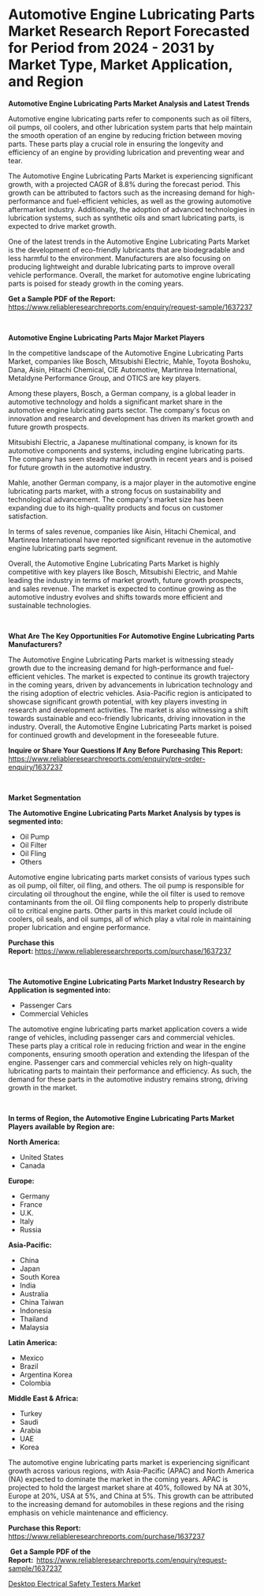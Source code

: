 <p><h1>Automotive Engine Lubricating Parts Market Research Report Forecasted for Period from 2024 -  2031 by Market Type, Market Application, and Region</h1></p><p><strong>Automotive Engine Lubricating Parts Market Analysis and Latest Trends</strong></p>
<p><p>Automotive engine lubricating parts refer to components such as oil filters, oil pumps, oil coolers, and other lubrication system parts that help maintain the smooth operation of an engine by reducing friction between moving parts. These parts play a crucial role in ensuring the longevity and efficiency of an engine by providing lubrication and preventing wear and tear.</p><p>The Automotive Engine Lubricating Parts Market is experiencing significant growth, with a projected CAGR of 8.8% during the forecast period. This growth can be attributed to factors such as the increasing demand for high-performance and fuel-efficient vehicles, as well as the growing automotive aftermarket industry. Additionally, the adoption of advanced technologies in lubrication systems, such as synthetic oils and smart lubricating parts, is expected to drive market growth.</p><p>One of the latest trends in the Automotive Engine Lubricating Parts Market is the development of eco-friendly lubricants that are biodegradable and less harmful to the environment. Manufacturers are also focusing on producing lightweight and durable lubricating parts to improve overall vehicle performance. Overall, the market for automotive engine lubricating parts is poised for steady growth in the coming years.</p></p>
<p><strong>Get a Sample PDF of the Report:&nbsp;</strong> <a href="https://www.reliableresearchreports.com/enquiry/request-sample/1637237">https://www.reliableresearchreports.com/enquiry/request-sample/1637237</a></p>
<p>&nbsp;</p>
<p><strong>Automotive Engine Lubricating Parts Major Market Players</strong></p>
<p><p>In the competitive landscape of the Automotive Engine Lubricating Parts Market, companies like Bosch, Mitsubishi Electric, Mahle, Toyota Boshoku, Dana, Aisin, Hitachi Chemical, CIE Automotive, Martinrea International, Metaldyne Performance Group, and OTICS are key players. </p><p>Among these players, Bosch, a German company, is a global leader in automotive technology and holds a significant market share in the automotive engine lubricating parts sector. The company's focus on innovation and research and development has driven its market growth and future growth prospects. </p><p>Mitsubishi Electric, a Japanese multinational company, is known for its automotive components and systems, including engine lubricating parts. The company has seen steady market growth in recent years and is poised for future growth in the automotive industry.</p><p>Mahle, another German company, is a major player in the automotive engine lubricating parts market, with a strong focus on sustainability and technological advancement. The company's market size has been expanding due to its high-quality products and focus on customer satisfaction.</p><p>In terms of sales revenue, companies like Aisin, Hitachi Chemical, and Martinrea International have reported significant revenue in the automotive engine lubricating parts segment. </p><p>Overall, the Automotive Engine Lubricating Parts Market is highly competitive with key players like Bosch, Mitsubishi Electric, and Mahle leading the industry in terms of market growth, future growth prospects, and sales revenue. The market is expected to continue growing as the automotive industry evolves and shifts towards more efficient and sustainable technologies.</p></p>
<p>&nbsp;</p>
<p><strong>What Are The Key Opportunities For Automotive Engine Lubricating Parts Manufacturers?</strong></p>
<p><p>The Automotive Engine Lubricating Parts market is witnessing steady growth due to the increasing demand for high-performance and fuel-efficient vehicles. The market is expected to continue its growth trajectory in the coming years, driven by advancements in lubrication technology and the rising adoption of electric vehicles. Asia-Pacific region is anticipated to showcase significant growth potential, with key players investing in research and development activities. The market is also witnessing a shift towards sustainable and eco-friendly lubricants, driving innovation in the industry. Overall, the Automotive Engine Lubricating Parts market is poised for continued growth and development in the foreseeable future.</p></p>
<p><strong>Inquire or Share Your Questions If Any Before Purchasing This Report:</strong> <a href="https://www.reliableresearchreports.com/enquiry/pre-order-enquiry/1637237">https://www.reliableresearchreports.com/enquiry/pre-order-enquiry/1637237</a></p>
<p>&nbsp;</p>
<p><strong>Market Segmentation</strong></p>
<p><strong>The Automotive Engine Lubricating Parts Market Analysis by types is segmented into:</strong></p>
<p><ul><li>Oil Pump</li><li>Oil Filter</li><li>Oil Fling</li><li>Others</li></ul></p>
<p><p>Automotive engine lubricating parts market consists of various types such as oil pump, oil filter, oil fling, and others. The oil pump is responsible for circulating oil throughout the engine, while the oil filter is used to remove contaminants from the oil. Oil fling components help to properly distribute oil to critical engine parts. Other parts in this market could include oil coolers, oil seals, and oil sumps, all of which play a vital role in maintaining proper lubrication and engine performance.</p></p>
<p><strong>Purchase this Report:&nbsp;</strong><a href="https://www.reliableresearchreports.com/purchase/1637237">https://www.reliableresearchreports.com/purchase/1637237</a></p>
<p>&nbsp;</p>
<p><strong>The Automotive Engine Lubricating Parts Market Industry Research by Application is segmented into:</strong></p>
<p><ul><li>Passenger Cars</li><li>Commercial Vehicles</li></ul></p>
<p><p>The automotive engine lubricating parts market application covers a wide range of vehicles, including passenger cars and commercial vehicles. These parts play a critical role in reducing friction and wear in the engine components, ensuring smooth operation and extending the lifespan of the engine. Passenger cars and commercial vehicles rely on high-quality lubricating parts to maintain their performance and efficiency. As such, the demand for these parts in the automotive industry remains strong, driving growth in the market.</p></p>
<p>&nbsp;</p>
<p><strong>In terms of Region, the Automotive Engine Lubricating Parts Market Players available by Region are:</strong></p>
<p>
    <p> <strong> North America: </strong>
        <ul>
            <li>United States</li>
            <li>Canada</li>
        </ul>
        </p> 
    <p> <strong> Europe: </strong>
        <ul>
            <li>Germany</li>
            <li>France</li>
            <li>U.K.</li>
            <li>Italy</li>
            <li>Russia</li>
        </ul>
        </p> 
    <p> <strong> Asia-Pacific: </strong>
        <ul>
            <li>China</li>
            <li>Japan</li>
            <li>South Korea</li>
            <li>India</li>
            <li>Australia</li>
            <li>China Taiwan</li>
            <li>Indonesia</li>
            <li>Thailand</li>
            <li>Malaysia</li>
        </ul>
        </p> 
    <p> <strong> Latin America: </strong>
        <ul>
            <li>Mexico</li>
            <li>Brazil</li>
            <li>Argentina Korea</li>
            <li>Colombia</li>
        </ul>
        </p> 
    <p> <strong> Middle East & Africa: </strong>
        <ul>
            <li>Turkey</li>
            <li>Saudi</li>
            <li>Arabia</li>
            <li>UAE</li>
            <li>Korea</li>
        </ul>
    </p>
    </p>
<p><p>The automotive engine lubricating parts market is experiencing significant growth across various regions, with Asia-Pacific (APAC) and North America (NA) expected to dominate the market in the coming years. APAC is projected to hold the largest market share at 40%, followed by NA at 30%, Europe at 20%, USA at 5%, and China at 5%. This growth can be attributed to the increasing demand for automobiles in these regions and the rising emphasis on vehicle maintenance and efficiency.</p></p>
<p><strong>Purchase this Report: </strong><a href="https://www.reliableresearchreports.com/purchase/1637237">https://www.reliableresearchreports.com/purchase/1637237</a></p>
<p>&nbsp;<strong>Get a Sample PDF of the Report:&nbsp;&nbsp;</strong><a href="https://www.reliableresearchreports.com/enquiry/request-sample/1637237">https://www.reliableresearchreports.com/enquiry/request-sample/1637237</a></p>
<p><strong></strong></p>
<p><p><a href="https://github.com/PeterParrish5/Market-Research-Report-List-3/blob/main/desktop-electrical-safety-testers-market.md">Desktop Electrical Safety Testers Market</a></p></p>